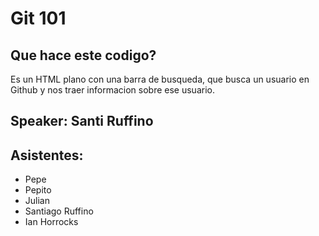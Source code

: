 # Git 101
## Que hace este codigo?
Es un HTML plano con una barra de busqueda, que busca un usuario en Github y nos traer informacion sobre ese usuario.

## Speaker: Santi Ruffino

## Asistentes:
- Pepe
- Pepito
- Julian
- Santiago Ruffino
- Ian Horrocks

